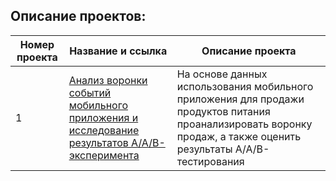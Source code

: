 ## Описание проектов:
| Номер проекта | Название и ссылка | Описание проекта                                                 |
|---------------|-------------------|------------------------------------------------------------------|
|1              |[Анализ воронки событий мобильного приложения и исследование результатов A/A/B-эксперимента](https://github.com/yuliaos09/Portfolio/blob/196ba89286abb99b5869d7e9bec7d39c47bde13a/sborny_2/mobile_app_ab.ipynb)|На основе данных использования мобильного приложения для продажи продуктов питания проанализировать воронку продаж, а также оценить результаты A/A/B-тестирования|
